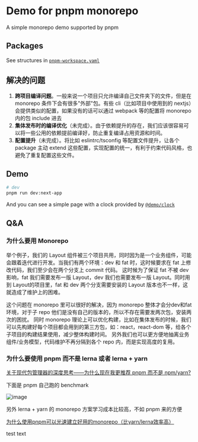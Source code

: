 # Demo for pnpm monorepo

A simple monorepo demo supported by pnpm

## Packages

See structures in [`pnpm-workspace.yaml`](https://github.com/MadCcc/pnpm-monorepo-demo/blob/master/pnpm-workspace.yaml)

## 解决的问题

1. **跨项目编译问题**。一般来说一个项目只允许编译自己文件夹下的文件，但是在 monorepo 条件下会有很多"外部"包。有些 cli（比如项目中使用到的 nextjs）会提供类似的配置，如果没有的话可以通过 webpack 等的配置将 monorepo 内的包 include 进去
2. **集体发布时的编译优化**（未完成）。由于依赖提升的存在，我们应该很容易可以将一些公用的依赖提前编译好，防止重复编译占用资源和时间。
3. **配置提升**（未完成）。将比如 eslintrc/tsconfig 等配置文件提升，让各个 package 主动 extend 这些配置，实现配置的统一，有利于约束代码风格，也避免了重复配置这些文件。

## Demo

```bash
# dev
pnpm run dev:next-app
```

And you can see a simple page with a clock provided by [`@demo/clock`](https://github.com/MadCcc/pnpm-monorepo-demo/tree/master/components/clock)

## Q&A

### 为什么要用 Monorepo

举个例子，我们的 Layout 组件被三个项目共用，同时因为是一个业务组件，可能会跟着迭代进行开发。当我们有两个环境：dev 和 fat 时，这时候要求在 fat 上修改代码，我们至少会在两个分支上 commit 代码。
这时候为了保证 fat 不被 dev 影响，fat 我们需要发布一版 Layout，dev 我们也需要发布一版 Layout。同时用到 Layout的项目里，fat 和 dev 两个分支需要安装的 Layout 版本也不一样，这就造成了维护上的困难。

这个问题在 monorepo 里可以很好的解决，因为 monorepo 整体才会分dev和fat环境，对于子 repo 他们是没有自己的版本的，所以不存在需要发两次包，安装两次的困扰。
同时 monorepo 理论上可以优化构建，比如在集体发布的时候，我们可以先构建好每个项目都会用到的第三方包，如：react，react-dom 等，给各个子项目的构建结果使用，减少整体构建时间。
另外我们也可以更方便地抽离业务组件/业务模型，代码维护不再分隔到各个 repo 内，而是实现高度的复用。

### 为什么要使用 pnpm 而不是 lerna 或者 lerna + yarn

[关于现代包管理器的深度思考——为什么现在我更推荐 pnpm 而不是 npm/yarn?](https://zhuanlan.zhihu.com/p/352437367)

下面是 pnpm 自己跑的 benchmark

![image](https://user-images.githubusercontent.com/27722486/144781648-7a18b503-0ed7-4caf-a95c-41eb3833b3e7.png)

另外 lerna + yarn 的 monorepo 方案学习成本比较高，不如 pnpm 来的方便

[为什么使用pnpm可以光速建立好用的monorepo（比yarn/lerna效率高）](https://blog.csdn.net/qq_21567385/article/details/118590143)


test text